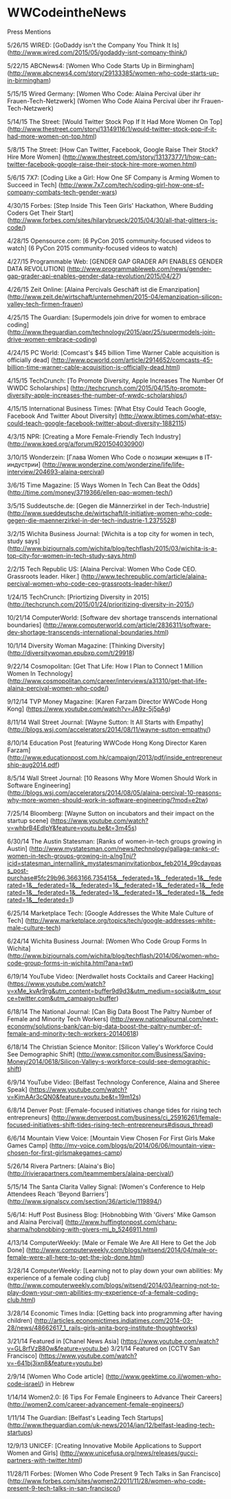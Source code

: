 WWCodeintheNews
============

Press Mentions

5/26/15 WIRED: [GoDaddy isn't the Company You Think It Is] (http://www.wired.com/2015/05/godaddy-isnt-company-think/)

5/22/15 ABCNews4: [Women Who Code Starts Up in Birmingham] (http://www.abcnews4.com/story/29133385/women-who-code-starts-up-in-birmingham) 

5/15/15 Wired Germany: [Women Who Code: Alaina Percival über ihr Frauen-Tech-Netzwerk] (Women Who Code Alaina Percival über ihr Frauen-Tech-Netzwerk)

5/14/15 The Street: [Would Twitter Stock Pop If It Had More Women On Top] (http://www.thestreet.com/story/13149116/1/would-twitter-stock-pop-if-it-had-more-women-on-top.html)

5/8/15 The Street: [How Can Twitter, Facebook, Google Raise Their Stock? Hire More Women] (http://www.thestreet.com/story/13137377/1/how-can-twitter-facebook-google-raise-their-stock-hire-more-women.html)

5/6/15 7X7: [Coding Like a Girl: How One SF Company is Arming Women to Succeed in Tech] (http://www.7x7.com/tech/coding-girl-how-one-sf-company-combats-tech-gender-wars) 

4/30/15 Forbes: [Step Inside This Teen Girls' Hackathon, Where Budding Coders Get Their Start] (http://www.forbes.com/sites/hilarybrueck/2015/04/30/all-that-glitters-is-code/)

4/28/15 Opensource.com: [6 PyCon 2015 community-focused videos to watch] (6 PyCon 2015 community-focused videos to watch)

4/27/15 Programmable Web: [GENDER GAP GRADER API ENABLES GENDER DATA REVOLUTION] (http://www.programmableweb.com/news/gender-gap-grader-api-enables-gender-data-revolution/2015/04/27)

4/26/15 Zeit Online: [Alaina Percivals Geschäft ist die Emanzipation] (http://www.zeit.de/wirtschaft/unternehmen/2015-04/emanzipation-silicon-valley-tech-firmen-frauen) 

4/25/15 The Guardian: [Supermodels join drive for women to embrace coding] (http://www.theguardian.com/technology/2015/apr/25/supermodels-join-drive-women-embrace-coding)

4/24/15 PC World: [Comcast's $45 billion Time Warner Cable acquisition is officially dead] (http://www.pcworld.com/article/2914652/comcasts-45-billion-time-warner-cable-acquisition-is-officially-dead.html)

4/15/15 TechCrunch: [To Promote Diversity, Apple Increases The Number Of WWDC Scholarships] (http://techcrunch.com/2015/04/15/to-promote-diversity-apple-increases-the-number-of-wwdc-scholarships/)

4/15/15 International Business Times: [What Etsy Could Teach Google, Facebook And Twitter About Diversity] (http://www.ibtimes.com/what-etsy-could-teach-google-facebook-twitter-about-diversity-1882115) 

4/3/15 NPR: [Creating a More Female-Friendly Tech Industry] (http://www.kqed.org/a/forum/R201504030900) 

3/10/15 Wonderzein: [Глава Women Who Code о позиции женщин в IT-индустрии] (http://www.wonderzine.com/wonderzine/life/life-interview/204693-alaina-percival) 

3/6/15 Time Magazine: [5 Ways Women In Tech Can Beat the Odds] (http://time.com/money/3719366/ellen-pao-women-tech/)

3/5/15 Suddeutsche.de: [Gegen die Männerzirkel in der Tech-Industrie] (http://www.sueddeutsche.de/wirtschaft/it-initiative-women-who-code-gegen-die-maennerzirkel-in-der-tech-industrie-1.2375528) 

3/2/15 Wichita Business Journal: [Wichita is a top city for women in tech, study says] (http://www.bizjournals.com/wichita/blog/techflash/2015/03/wichita-is-a-top-city-for-women-in-tech-study-says.html) 

2/2/15 Tech Republic US: [Alaina Percival: Women Who Code CEO. Grassroots leader. Hiker.] (http://www.techrepublic.com/article/alaina-percival-women-who-code-ceo-grassroots-leader-hiker/)

1/24/15 TechCrunch: [Priortizing Diversity in 2015] (http://techcrunch.com/2015/01/24/prioritizing-diversity-in-2015/) 

10/21/14 ComputerWorld: [Software dev shortage transcends international boundaries] (http://www.computerworld.com/article/2836311/software-dev-shortage-transcends-international-boundaries.html)

10/1/14 Diversity Woman Magazine: [Thinking Diversity] (http://diversitywoman.epubxp.com/t/29918)

9/22/14 Cosmopolitan: [Get That Life: How I Plan to Connect 1 Million Women In Technology] (http://www.cosmopolitan.com/career/interviews/a31310/get-that-life-alaina-percival-women-who-code/)

9/12/14 TVP Money Magazine: [Karen Farzam Director WWCode Hong Kong] (https://www.youtube.com/watch?v=JA9z-5j5pAg)

8/11/14 Wall Street Journal: [Wayne Sutton: It All Starts with Empathy] (http://blogs.wsj.com/accelerators/2014/08/11/wayne-sutton-empathy/)

8/10/14 Education Post [featuring WWCode Hong Kong Director Karen Farzam] (http://www.educationpost.com.hk/campaign/2013/pdf/inside_entrepreneurship-aug2014.pdf)

8/5/14 Wall Street Journal: [10 Reasons Why More Women Should Work in Software Engineering] (http://blogs.wsj.com/accelerators/2014/08/05/alaina-percival-10-reasons-why-more-women-should-work-in-software-engineering/?mod=e2tw)

7/25/14 Bloomberg: [Wayne Sutton on incubators and their impact on the startup scene] (https://www.youtube.com/watch?v=whbrB4EdIpY&feature=youtu.be&t=3m45s)

6/30/14 The Austin Statesman: [Ranks of women-in-tech groups growing in Austin] (http://www.mystatesman.com/news/technology/gallaga-ranks-of-women-in-tech-groups-growing-in-a/ngTnj/?icid=statesman_internallink_mystatesmaninvitationbox_feb2014_99cdaypass_post-purchase#5fc29b96.3663166.735415&__federated=1&__federated=1&__federated=1&__federated=1&__federated=1&__federated=1&__federated=1&__federated=1&__federated=1&__federated=1&__federated=1&__federated=1&__federated=1&__federated=1)

6/25/14 Marketplace Tech: [Google Addresses the White Male Culture of Tech] (http://www.marketplace.org/topics/tech/google-addresses-white-male-culture-tech)

6/24/14 Wichita Business Journal: [Women Who Code Group Forms In Wichita] (http://www.bizjournals.com/wichita/blog/techflash/2014/06/women-who-code-group-forms-in-wichita.html?ana=twt)

6/19/14 YouTube Video: [Nerdwallet hosts Cocktails and Career Hacking] (https://www.youtube.com/watch?v=xMe_kvAr9rg&utm_content=buffer9d9d3&utm_medium=social&utm_source=twitter.com&utm_campaign=buffer)

6/18/14 The National Journal: [Can Big Data Boost The Paltry Number of Female and Minority Tech Workers] (http://www.nationaljournal.com/next-economy/solutions-bank/can-big-data-boost-the-paltry-number-of-female-and-minority-tech-workers-20140618)

6/18/14 The Christian Science Monitor: [Silicon Valley's Workforce Could See Demographic Shift] (http://www.csmonitor.com/Business/Saving-Money/2014/0618/Silicon-Valley-s-workforce-could-see-demographic-shift)

6/9/14 YouTube Video: [Belfast Technology Conference, Alaina and Sheree Speak] (https://www.youtube.com/watch?v=KjmAAr3cQN0&feature=youtu.be&t=19m12s)

6/8/14 Denver Post: [Female-focused initiatives change tides for rising tech entrepreneurs] (http://www.denverpost.com/business/ci_25916261/female-focused-initiatives-shift-tides-rising-tech-entrepreneurs#disqus_thread)

6/6/14 Mountain View Voice: [Mountain View Chosen For First Girls Make Games Camp] (http://mv-voice.com/blogs/p/2014/06/06/mountain-view-chosen-for-first-girlsmakegames-camp)

5/26/14 Rivera Partners: [Alaina's Bio] (http://rivierapartners.com/teammembers/alaina-percival/) 

5/15/14 The Santa Clarita Valley Signal: [Women's Conference to Help Attendees Reach 'Beyond Barriers'] (http://www.signalscv.com/section/36/article/119894/)

5/6/14: Huff Post Business Blog: [Hobnobbing With 'Givers' Mike Gamson and Alaina Percival] (http://www.huffingtonpost.com/charu-sharma/hobnobbing-with-givers-mi_b_5246911.html)

4/13/14 ComputerWeekly: [Male or Female We Are All Here to Get the Job Done] (http://www.computerweekly.com/blogs/witsend/2014/04/male-or-female-were-all-here-to-get-the-job-done.html)

3/28/14 ComputerWeekly: [Learning not to play down your own abilities: My experience of a female coding club] (http://www.computerweekly.com/blogs/witsend/2014/03/learning-not-to-play-down-your-own-abilities-my-experience-of-a-female-coding-club.html)

3/28/14 Economic Times India: [Getting back into programming after having children] (http://articles.economictimes.indiatimes.com/2014-03-28/news/48662617_1_rails-girls-anita-borg-institute-thoughtworks)

3/21/14 Featured in [Chanel News Asia] (https://www.youtube.com/watch?v=GL8rfVzB80w&feature=youtu.be)
3/21/14 Featured on [CCTV San Francisco] (https://www.youtube.com/watch?v=-641bj3ixn8&feature=youtu.be)

2/9/14 [Women Who Code article] (http://www.geektime.co.il/women-who-code-israel/) in Hebrew

1/14/14 Women2.0: [6 Tips For Female Engineers to Advance Their Careers] (http://women2.com/career-advancement-female-engineers/)

1/11/14 The Guardian: [Belfast's Leading Tech Startups] (http://www.theguardian.com/uk-news/2014/jan/12/belfast-leading-tech-startups)

12/9/13 UNICEF: [Creating Innovative Mobile Applications to Support Women and Girls] (http://www.unicefusa.org/news/releases/gucci-partners-with-twitter.html)

11/28/11 Forbes: [Women Who Code Present 9 Tech Talks in San Francisco] (http://www.forbes.com/sites/women2/2011/11/28/women-who-code-present-9-tech-talks-in-san-francisco/)
